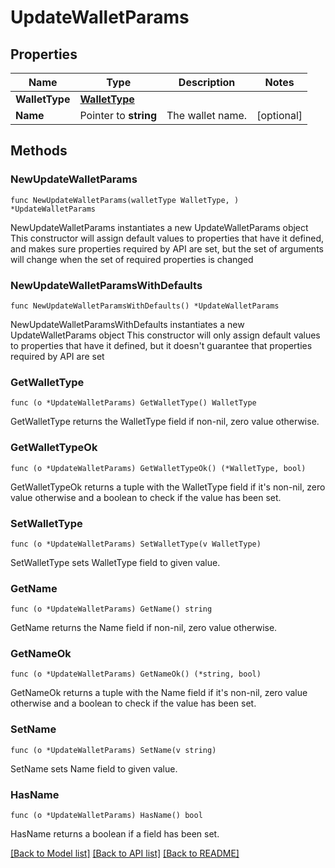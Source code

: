 # UpdateWalletParams

## Properties

Name | Type | Description | Notes
------------ | ------------- | ------------- | -------------
**WalletType** | [**WalletType**](WalletType.md) |  | 
**Name** | Pointer to **string** | The wallet name. | [optional] 

## Methods

### NewUpdateWalletParams

`func NewUpdateWalletParams(walletType WalletType, ) *UpdateWalletParams`

NewUpdateWalletParams instantiates a new UpdateWalletParams object
This constructor will assign default values to properties that have it defined,
and makes sure properties required by API are set, but the set of arguments
will change when the set of required properties is changed

### NewUpdateWalletParamsWithDefaults

`func NewUpdateWalletParamsWithDefaults() *UpdateWalletParams`

NewUpdateWalletParamsWithDefaults instantiates a new UpdateWalletParams object
This constructor will only assign default values to properties that have it defined,
but it doesn't guarantee that properties required by API are set

### GetWalletType

`func (o *UpdateWalletParams) GetWalletType() WalletType`

GetWalletType returns the WalletType field if non-nil, zero value otherwise.

### GetWalletTypeOk

`func (o *UpdateWalletParams) GetWalletTypeOk() (*WalletType, bool)`

GetWalletTypeOk returns a tuple with the WalletType field if it's non-nil, zero value otherwise
and a boolean to check if the value has been set.

### SetWalletType

`func (o *UpdateWalletParams) SetWalletType(v WalletType)`

SetWalletType sets WalletType field to given value.


### GetName

`func (o *UpdateWalletParams) GetName() string`

GetName returns the Name field if non-nil, zero value otherwise.

### GetNameOk

`func (o *UpdateWalletParams) GetNameOk() (*string, bool)`

GetNameOk returns a tuple with the Name field if it's non-nil, zero value otherwise
and a boolean to check if the value has been set.

### SetName

`func (o *UpdateWalletParams) SetName(v string)`

SetName sets Name field to given value.

### HasName

`func (o *UpdateWalletParams) HasName() bool`

HasName returns a boolean if a field has been set.


[[Back to Model list]](../README.md#documentation-for-models) [[Back to API list]](../README.md#documentation-for-api-endpoints) [[Back to README]](../README.md)


